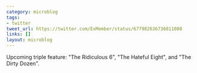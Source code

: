 ```yaml
---
category: microblog
tags:
- twitter
tweet_url: https://twitter.com/ExMember/status/677982636736811008
links: []
layout: microblog
---
```

Upcoming triple feature: "The Ridiculous 6", "The Hateful Eight", and "The Dirty Dozen".
